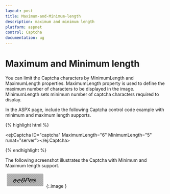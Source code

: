 ```yaml
---
layout: post
title: Maximum-and-Minimum-length
description: maximum and minimum length
platform: aspnet
control: Captcha
documentation: ug
---
```


# Maximum and Minimum length

You can limit the Captcha characters by MinimumLength and MaximumLength properties. MaximumLength property is used to define the maximum number of characters to be displayed in the image. MinimumLength sets minimum number of captcha characters required to display.

In the ASPX page, include the following Captcha control code example with minimum and maximum length supports.


{% highlight html %}

<ej:Captcha ID="captcha" MaximumLength="6" MinimumLength="5" runat="server"></ej:Captcha>

{% endhighlight %}



The following screenshot illustrates the Captcha with Minimum and Maximum length support. 

![](Maximum-and-Minimum-length_images/Maximum-and-Minimum-length_img1.png)
{:.image }


